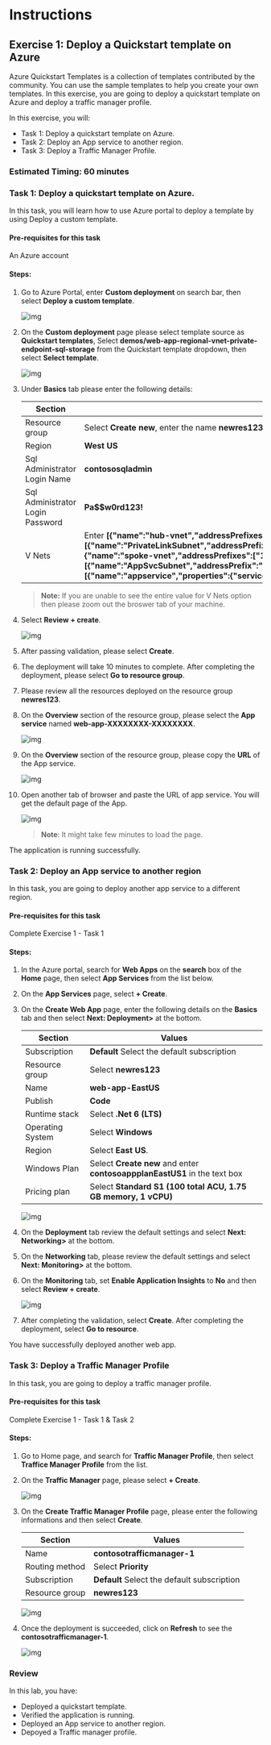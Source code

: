 # Instructions

## Exercise 1: Deploy a Quickstart template on Azure 

Azure Quickstart Templates is a collection of templates contributed by the community. You can use the sample templates to help you create your own templates.
In this exercise, you are going to deploy a quickstart template on Azure and deploy a traffic manager profile.

In this exercise, you will:

+ Task 1: Deploy a quickstart template on Azure.
+ Task 2: Deploy an App service to another region.
+ Task 3: Deploy a Traffic Manager Profile.

### Estimated Timing: 60 minutes

### Task 1: Deploy a quickstart template on Azure.

In this task, you will learn how to use Azure portal to deploy a template by using Deploy a custom template.

#### Pre-requisites for this task

An Azure account

#### Steps:

1. Go to Azure Portal, enter **Custom deployment** on search bar, then select **Deploy a custom template**.

    ![img](../media/depl1.png)

2. On the **Custom deployment** page please select template source as **Quickstart templates**, Select **demos/web-app-regional-vnet-private-endpoint-sql-storage** from the Quickstart template dropdown, then select **Select template**.

    ![img](../media/depl2a.png)

3. Under **Basics** tab please enter the following details:

    | Section | Values |
    | ------- | ------ |
    | Resource group | Select **Create new**, enter the name **newres123**, then click **Ok**. |
    | Region |  **West US** |
    | Sql Administrator Login Name | **contososqladmin** |
    | Sql Administrator Login Password | **Pa$$w0rd123!** |
    | V Nets | Enter **[{"name":"hub-vnet","addressPrefixes":["10.1.0.0/16"],"subnets":[{"name":"PrivateLinkSubnet","addressPrefix":"10.1.1.0/24","udrName":null,"nsgName":null,"delegations":null,"privateEndpointNetworkPolicies":"Disabled","privateLinkServiceNetworkPolicies":"Enabled"}]},{"name":"spoke-vnet","addressPrefixes":["10.2.0.0/16"],"subnets":[{"name":"AppSvcSubnet","addressPrefix":"10.2.1.0/24","udrName":null,"nsgName":null,"privateEndpointNetworkPolicies":"Enabled","privateLinkServiceNetworkPolicies":"Enabled","delegations":[{"name":"appservice","properties":{"serviceName":"Microsoft.Web/serverFarms"}}]}]}]** |
    
    >**Note:** If you are unable to see the entire value for V Nets option then please zoom out the broswer tab of your machine. 
    
 4. Select **Review + create**.    
    
    ![img](../media/depl4a.png)      

5. After passing validation, please select **Create**.

6. The deployment will take 10 minutes to complete. After completing the deployment, please select **Go to resource group**.

7. Please review all the resources deployed on the resource group **newres123**.

8. On the **Overview** section of the resource group, please select the **App service** named **web-app-XXXXXXXX-XXXXXXXX**.

    ![img](../media/depl5a.png)

9. On the **Overview** section of the  resource group, please copy the **URL** of the App service.

    ![img](../media/depl6a.png)

10. Open another tab of browser and paste the URL of app service. You will get the default page of the App.

    ![img](../media/depl7.png)
    
    >**Note**: It might take few minutes to load the page.

The application is running successfully.

### Task 2: Deploy an App service to another region

In this task, you are going to deploy another app service to a different region.

#### Pre-requisites for this task

Complete Exercise 1 - Task 1

#### Steps:

1. In the Azure portal, search for **Web Apps** on the **search** box of the **Home** page, then select **App Services** from the list below.

2. On the **App Services** page, select **+ Create**.

3. On the **Create Web App** page, enter the following details on the **Basics** tab and then select **Next: Deployment>** at the bottom.

    | Section | Values |
    | ------- | ------ |
    | Subscription | **Default** Select the default subscription |
    | Resource group | Select **newres123** |
    | Name | **web-app-EastUS** |
    | Publish | **Code** |
    | Runtime stack | Select **.Net 6 (LTS)** |
    | Operating System | Select **Windows** |
    | Region | Select **East US**. |
    | Windows Plan | Select **Create new** and enter **contosoappplanEastUS1** in the text box |
    | Pricing plan | Select **Standard S1 (100 total ACU, 1.75 GB memory, 1 vCPU)** |

    ![img](../media/webap1.png)

4. On the **Deployment** tab review the default settings and select **Next: Networking>** at the bottom.

5. On the **Networking** tab, please review the default settings and select **Next: Monitoring>** at the bottom.

6. On the **Monitoring** tab, set **Enable Application Insights** to **No** and then select **Review + create**.

    ![img](../media/webap2.png)

7. After completing the validation, select **Create**. After completing the deployment, select **Go to resource**.

You have successfully deployed another web app.

### Task 3: Deploy a Traffic Manager Profile

In this task, you are going to deploy a traffic manager profile.

#### Pre-requisites for this task

Complete Exercise 1 - Task 1 & Task 2

#### Steps:

1. Go to Home page, and search for **Traffic Manager Profile**, then select **Traffice Manager Profile** from the list.

2. On the **Traffic Manager** page, please select **+ Create**.

    ![img](../media/trafp1.png)

3. On the **Create Traffic Manager Profile** page, please enter the following informations and then select **Create**. 

    | Section | Values |
    | ------- | ------ |
    | Name | **contosotrafficmanager-1**  |
    | Routing method | Select **Priority** |
    | Subscription | **Default** Select the default subscription |
    | Resource group | **newres123** |

    ![img](../media/trafp2.png)
    
4.  Once the deployment is succeeded, click on **Refresh** to see the **contosotrafficmanager-1**.

    ![img](../media/trafp3.png)

### Review

In this lab, you have:

   - Deployed a quickstart template.
   - Verified the application is running.
   - Deployed an App service to another region.
   - Depoyed a Traffic manager profile.
    
